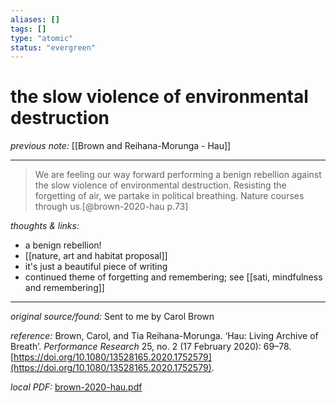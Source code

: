 ```yaml
---
aliases: []
tags: []
type: "atomic"
status: "evergreen"
---
```


# the slow violence of environmental destruction

_previous note:_ [[Brown and Reihana-Morunga - Hau]]

---

> We are feeling our way forward performing a benign rebellion against the slow violence of environmental destruction. Resisting the forgetting of air, we partake in political breathing. Nature courses through us.[@brown-2020-hau p.73]


_thoughts & links:_

- a benign rebellion!
- [[nature, art and habitat proposal]]
- it's just a beautiful piece of writing
- continued theme of forgetting and remembering; see [[sati, mindfulness and remembering]]



---

_original source/found:_ Sent to me by Carol Brown

_reference:_ Brown, Carol, and Tia Reihana-Morunga. ‘Hau: Living Archive of Breath’. _Performance Research_ 25, no. 2 (17 February 2020): 69–78. [https://doi.org/10.1080/13528165.2020.1752579](https://doi.org/10.1080/13528165.2020.1752579).

_local PDF:_ [brown-2020-hau.pdf](hook://file/8rMNRmTxD?p=RHJvcGJveC9iaWJsaW9ncmFwaHkgcGRmcw==&n=brown%2D2020%2Dhau%2Epdf)